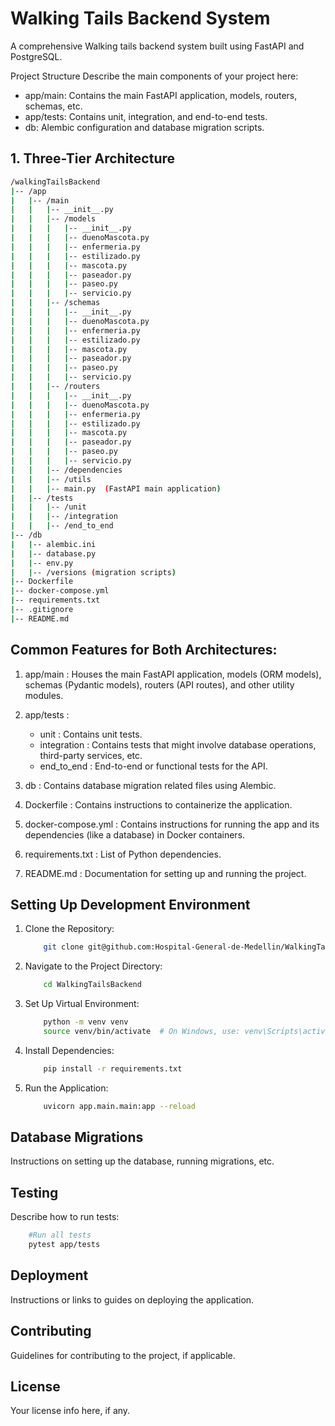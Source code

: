 # **Walking Tails Backend System**

A comprehensive Walking tails backend system built using FastAPI and PostgreSQL.

Project Structure
Describe the main components of your project here:

* app/main: Contains the main FastAPI application, models, routers, schemas, etc.
* app/tests: Contains unit, integration, and end-to-end tests.
* db: Alembic configuration and database migration scripts.

## 1. Three-Tier Architecture

```bash
/walkingTailsBackend
|-- /app
|   |-- /main
|   |   |-- __init__.py
|   |   |-- /models
|   |   |   |-- __init__.py
|   |   |   |-- duenoMascota.py
|   |   |   |-- enfermeria.py
|   |   |   |-- estilizado.py
|   |   |   |-- mascota.py
|   |   |   |-- paseador.py
|   |   |   |-- paseo.py
|   |   |   |-- servicio.py
|   |   |-- /schemas
|   |   |   |-- __init__.py
|   |   |   |-- duenoMascota.py
|   |   |   |-- enfermeria.py
|   |   |   |-- estilizado.py
|   |   |   |-- mascota.py
|   |   |   |-- paseador.py
|   |   |   |-- paseo.py
|   |   |   |-- servicio.py
|   |   |-- /routers
|   |   |   |-- __init__.py
|   |   |   |-- duenoMascota.py
|   |   |   |-- enfermeria.py
|   |   |   |-- estilizado.py
|   |   |   |-- mascota.py
|   |   |   |-- paseador.py
|   |   |   |-- paseo.py
|   |   |   |-- servicio.py
|   |   |-- /dependencies
|   |   |-- /utils
|   |   |-- main.py  (FastAPI main application)
|   |-- /tests
|   |   |-- /unit
|   |   |-- /integration
|   |   |-- /end_to_end
|-- /db
|   |-- alembic.ini
|   |-- database.py
|   |-- env.py
|   |-- /versions (migration scripts)
|-- Dockerfile
|-- docker-compose.yml
|-- requirements.txt
|-- .gitignore
|-- README.md
```

## **Common Features for Both Architectures:**

1. app/main : Houses the main FastAPI application, models (ORM models), schemas (Pydantic models), routers (API routes), and other utility modules.

2. app/tests :

    * unit        : Contains unit tests.
    * integration : Contains tests that might involve database operations, third-party services, etc.
    * end_to_end  : End-to-end or functional tests for the API.

3. db : Contains database migration related files using Alembic.
4. Dockerfile : Contains instructions to containerize the application.
5. docker-compose.yml : Contains instructions for running the app and its dependencies (like a database) in Docker containers.
6. requirements.txt : List of Python dependencies.
7. README.md : Documentation for setting up and running the project.

## **Setting Up Development Environment**

1. Clone the Repository:

    ```bash
        git clone git@github.com:Hospital-General-de-Medellin/WalkingTailsBackend.git
    ```

2. Navigate to the Project Directory:

    ```bash
        cd WalkingTailsBackend
    ```

3. Set Up Virtual Environment:

    ```bash
        python -m venv venv
        source venv/bin/activate  # On Windows, use: venv\Scripts\activate
    ```

4. Install Dependencies:

    ```bash
        pip install -r requirements.txt
    ```

5. Run the Application:

    ```bash
        uvicorn app.main.main:app --reload
    ```

## Database Migrations

Instructions on setting up the database, running migrations, etc.

## Testing

Describe how to run tests:

```bash
    #Run all tests
    pytest app/tests
```

## Deployment

Instructions or links to guides on deploying the application.

## Contributing

Guidelines for contributing to the project, if applicable.

## License

Your license info here, if any.
